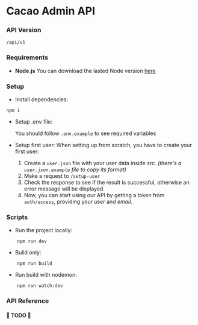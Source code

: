 # Cacao Admin API

### API Version

`/api/v1`

### Requirements

- **Node.js**
  You can download the lasted Node version [here](https://nodejs.org/es/)

### Setup

- Install dependencies:

```shell
npm i
```

- Setup .env file:

  You should follow `.env.example` to see required variables

- Setup first user:
  When setting up from scratch, you have to create your first user:
  1. Create a `user.json` file with your user data inside src. _(there's a `user.json.example` file to copy its format)_
  2. Make a request to `/setup-user`
  3. Check the response to see if the result is successful, otherwise an error message will be displayed.
  4. Now, you can start using our API by getting a token from `auth/access`, providing your _user_ and _email_.

### Scripts

- Run the project locally:

```shell
    npm run dev
```

- Build only:

```shell
    npm run build
```

- Run build with nodemon:

```shell
    npm run watch:dev
```

### API Reference

#### 🐍 TODO 🐍
